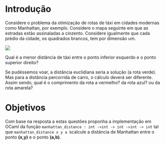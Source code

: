 # Introdução

Considere o problema da otimização de rotas de táxi em cidades modernas como  Manhattan, por exemplo. Considere o mapa seguinte em que as estradas estão assinaladas a cinzento. Considere igualmente que cada prédio da cidade, os quadrados brancos, tem por dimensão um. 

![](https://i.imgur.com/A4UYbex.png)

Qual é a menor distância de táxi entre o ponto inferior esquerdo e o ponto superior direito?

Se pudéssemos voar, a distância euclidiana seria a solução (a rota verde). Mas para a distância percorrida de carro, o cálculo deverá ser diferente. Assim sendo, qual é o comprimento da rota a vermelho? da rota azul? ou da rota amarela? 

# Objetivos

Com base na resposta a estas questões proponha a implementação em OCaml da função `manhattan_distance : int ->int -> int ->int -> int` tal que `manhattan_distance x y a b`calcule a distância de Manhattan entre o ponto **(x,y)** e o ponto **(a,b)**.
